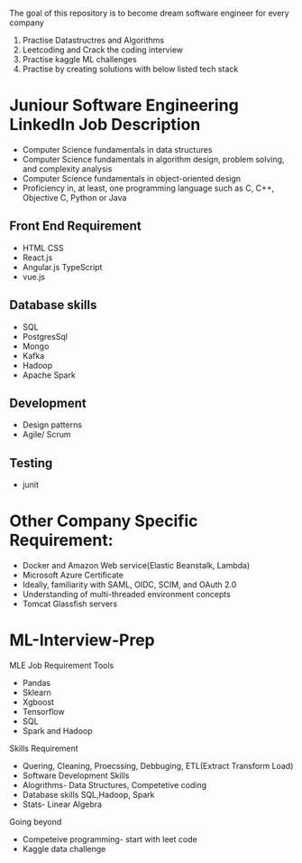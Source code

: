 
The goal of this repository is to become dream software engineer for every company
1) Practise Datastructres and Algorithms
2) Leetcoding and Crack the coding interview
3) Practise kaggle ML challenges
4) Practise by creating solutions with below listed tech stack

# Juniour Software Engineering LinkedIn Job Description
* Computer Science fundamentals in data structures
* Computer Science fundamentals in algorithm design, problem solving, and complexity analysis
* Computer Science fundamentals in object-oriented design 
* Proficiency in, at least, one programming language such as C, C++, Objective C, Python or Java

## Front End Requirement
* HTML CSS
* React.js
* Angular.js TypeScript
* vue.js

## Database skills
* SQL
* PostgresSql
* Mongo
* Kafka
* Hadoop
* Apache Spark

## Development
* Design patterns
* Agile/ Scrum



## Testing
* junit

# Other Company Specific Requirement:
* Docker and Amazon Web service(Elastic Beanstalk, Lambda)
* Microsoft Azure Certificate
* Ideally, familiarity with SAML, OIDC, SCIM, and OAuth 2.0
* Understanding of multi-threaded environment concepts
* Tomcat Glassfish servers



# ML-Interview-Prep

MLE Job Requirement Tools
- Pandas
- Sklearn 
- Xgboost
- Tensorflow
- SQL
- Spark and Hadoop

Skills Requirement
- Quering, Cleaning, Proecssing, Debbuging, ETL(Extract Transform Load)
- Software Development Skills
- Alogrithms- Data Structures, Competetive coding
- Database skills SQL,Hadoop, Spark
- Stats- Linear Algebra

Going beyond
- Competeive programming- start with leet code
- Kaggle data challenge

